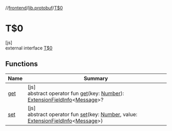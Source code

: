 //[frontend](../../../index.md)/[lib.protobuf](../index.md)/[T$0](index.md)

# T$0

[js]\
external interface [T$0](index.md)

## Functions

| Name | Summary |
|---|---|
| [get](get.md) | [js]<br>abstract operator fun [get](get.md)(key: [Number](https://kotlinlang.org/api/latest/jvm/stdlib/kotlin/-number/index.html)): [ExtensionFieldInfo](../-extension-field-info/index.md)&lt;[Message](../-message/index.md)&gt;? |
| [set](set.md) | [js]<br>abstract operator fun [set](set.md)(key: [Number](https://kotlinlang.org/api/latest/jvm/stdlib/kotlin/-number/index.html), value: [ExtensionFieldInfo](../-extension-field-info/index.md)&lt;[Message](../-message/index.md)&gt;) |
